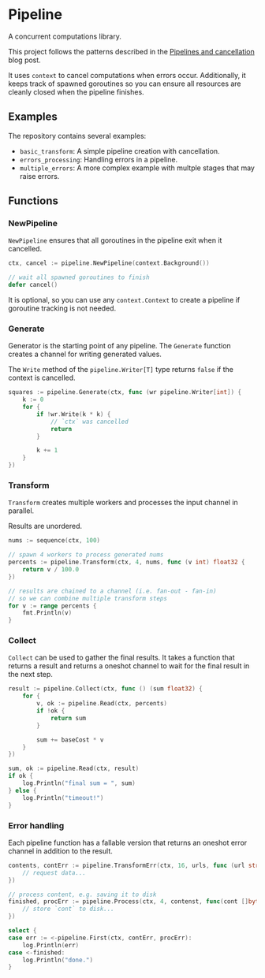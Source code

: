 Pipeline
========

A concurrent computations library.

This project follows the patterns described in the [Pipelines and cancellation
](https://go.dev/blog/pipelines) blog post.

It uses `context` to cancel computations when errors occur. Additionally, it keeps track of spawned goroutines so you can ensure all resources are cleanly closed when the pipeline finishes.

## Examples

The repository contains several examples:
* `basic_transform`: A simple pipeline creation with cancellation.
* `errors_processing`: Handling errors in a pipeline.
* `multiple_errors`: A more complex example with multple stages that may raise errors.


## Functions

### NewPipeline

`NewPipeline` ensures that all goroutines in the pipeline exit when it cancelled.

```go
ctx, cancel := pipeline.NewPipeline(context.Background())

// wait all spawned goroutines to finish
defer cancel()
```

It is optional, so you can use any `context.Context` to create a pipeline if goroutine tracking is not needed.


### Generate

Generator is the starting point of any pipeline. The `Generate` function creates a channel for writing generated values.

The `Write` method of the `pipeline.Writer[T]` type returns `false` if the context is cancelled.

```go
squares := pipeline.Generate(ctx, func (wr pipeline.Writer[int]) {
    k := 0
    for {
        if !wr.Write(k * k) {
            // `ctx` was cancelled
            return
        }

        k += 1
    }
})
```


### Transform

`Transform` creates multiple workers and processes the input channel in parallel.

Results are unordered.

```go
nums := sequence(ctx, 100)

// spawn 4 workers to process generated nums
percents := pipeline.Transform(ctx, 4, nums, func (v int) float32 {
    return v / 100.0
})

// results are chained to a channel (i.e. fan-out - fan-in)
// so we can combine multiple transform steps
for v := range percents {
    fmt.Println(v)
}
```


### Collect

`Collect` can be used to gather the final results. It takes a function that returns a result and returns a oneshot channel to wait for the final result in the next step.

```go
result := pipeline.Collect(ctx, func () (sum float32) {
    for {
        v, ok := pipeline.Read(ctx, percents)
        if !ok {
            return sum
        }

        sum += baseCost * v
    }
})

sum, ok := pipeline.Read(ctx, result)
if ok {
    log.Println("final sum = ", sum)
} else {
    log.Println("timeout!")
}
```


### Error handling

Each pipeline function has a fallable version that returns an oneshot error channel in addition to the result.

```go
contents, contErr := pipeline.TransformErr(ctx, 16, urls, func (url string) ([]byte, error) {
    // request data...
})

// process content, e.g. saving it to disk
finished, procErr := pipeline.Process(ctx, 4, contenst, func(cont []byte) error {
    // store `cont` to disk...
})

select {
case err := <-pipeline.First(ctx, contErr, procErr):
    log.Println(err)
case <-finished:
    log.Println("done.")
}
```
